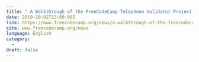 ```yaml
---
title: " A Walkthrough of the FreeCodeCamp Telephone Validator Project "
date: 2019-10-02T13:00:00Z
link: https://www.freecodecamp.org/news/a-walkthrough-of-the-freecodecamp-telephone-validator-project/?utm_medium=RSS&utm_source=news.12bit.vn
site: www.freecodecamp.org/news
language: English
category:
  -   
draft: false
---
```

